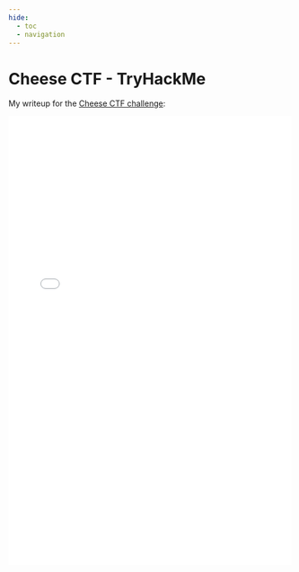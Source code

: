```yaml
---
hide:
  - toc
  - navigation
---
```


# Cheese CTF - TryHackMe

My writeup for the [Cheese CTF challenge](https://tryhackme.com/room/cheesectfv10):


<embed src="/writeups/tryhackme/cheese-ctf/QWU - Cheese CTF.pdf" type="application/pdf" width="100%" height="800px" />
